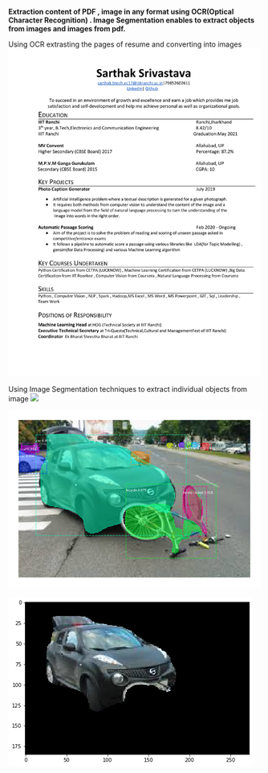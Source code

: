 **Extraction content of PDF , image in any format using OCR(Optical Character Recognition) .  Image Segmentation enables to extract objects from images and images from pdf.**


Using OCR extrasting the pages of resume and converting into images
![](IMAGES/page_1.jpg)

Using Image Segmentation techniques to extract individual objects from image
![](IMAGES/car_bike.jpg)

![](IMAGES/segmentation_car_bike.png)

![](IMAGES/car.png)

